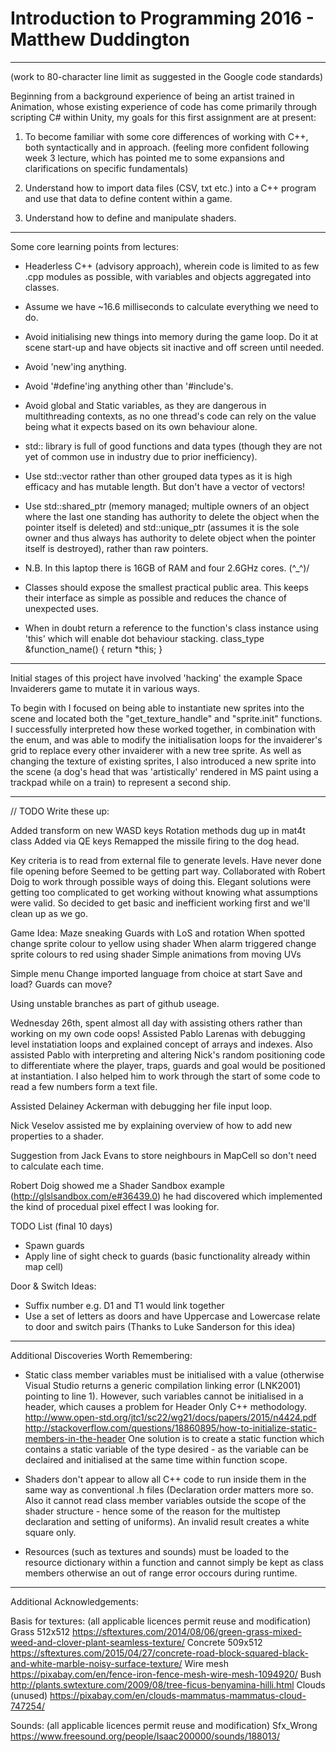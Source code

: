 # Introduction to Programming 2016 - Matthew Duddington

--------------------------------------------------------------------------------
(work to 80-character line limit as suggested in the Google code standards)

Beginning from a background experience of being an artist trained in Animation,
whose existing experience of code has come primarily through scripting C# within
Unity, my goals for this first assignment are at present:

1. To become familiar with some core differences of working with C++, both 
   syntactically and in approach.
   (feeling more confident following week 3 lecture, which has pointed me to
   some expansions and clarifications on specific fundamentals)

2. Understand how to import data files (CSV, txt etc.) into a C++ program and
   use that data to define content within a game.

3. Understand how to define and manipulate shaders.

--------------------------------------------------------------------------------

Some core learning points from lectures:

  - Headerless C++ (advisory approach), wherein code is limited to as few .cpp
    modules as possible, with variables and objects aggregated into classes.

  - Assume we have ~16.6 milliseconds to calculate everything we need to do.

  - Avoid initialising new things into memory during the game loop. Do it at
    scene start-up and have objects sit inactive and off screen until needed.

  - Avoid 'new'ing anything.

  - Avoid '#define'ing anything other than '#include's.

  - Avoid global and Static variables, as they are dangerous in multithreading
    contexts, as no one thread's code can rely on the value being what it
    expects based on its own behaviour alone.

  - std:: library is full of good functions and data types (though they are not 
    yet of common use in industry due to prior inefficiency).

  - Use std::vector<T> rather than other grouped data types as it is high
    efficacy and has mutable length. But don't have a vector of vectors!

  - Use std::shared_ptr (memory managed; multiple owners of an object where the
    last one standing has authority to delete the object when the pointer itself
    is deleted)
    and std::unique_ptr (assumes it is the sole owner and thus always has
    authority to delete object when the pointer itself is destroyed),
    rather than raw pointers.

  - N.B. In this laptop there is 16GB of RAM and four 2.6GHz cores. (^_^)/

  - Classes should expose the smallest practical public area. This keeps their
    interface as simple as possible and reduces the chance of unexpected uses.

  - When in doubt return a reference to the function's class instance using
    'this' which will enable dot behaviour stacking.
    class_type &function_name() { return *this; }

--------------------------------------------------------------------------------

Initial stages of this project have involved 'hacking' the example Space
Invaiderers game to mutate it in various ways.

To begin with I focused on being able to instantiate new sprites into the scene
and located both the "get_texture_handle" and "sprite.init" functions. I
successfully interpreted how these worked together, in combination with the 
enum, and was able to modify the initialisation loops for the invaiderer's grid
to replace every other invaiderer with a new tree sprite. As well as changing 
the texture of existing sprites, I also introduced a new sprite into the scene 
(a dog's head that was 'artistically' rendered in MS paint using a trackpad
while on a train) to represent a second ship.

--------------------------------------------------------------------------------

// TODO Write these up:

Added transform on new WASD keys
Rotation methods dug up in mat4t class
Added via QE keys
Remapped the missile firing to the dog head.

Key criteria is to read from external file to generate levels.
Have never done file opening before
Seemed to be getting part way.
Collaborated with Robert Doig to work through possible ways of doing this.
Elegant solutions were getting too complicated to get working without knowing
what assumptions were valid. So decided to get basic and inefficient working
first and we'll clean up as we go.

Game Idea:
Maze sneaking
Guards with LoS and rotation
When spotted change sprite colour to yellow using shader
When alarm triggered change sprite colours to red using shader
Simple animations from moving UVs

Simple menu
Change imported language from choice at start
Save and load?
Guards can move?

Using unstable branches as part of github useage.

Wednesday 26th, spent almost all day with assisting others rather than working on my own code oops!
Assisted Pablo Larenas with debugging level instatiation loops and explained concept of arrays and indexes. Also assisted Pablo with interpreting and altering Nick's random positioning code to differentiate where the player, traps, guards and goal would be positioned at instantiation. I also helped him to work through the start of some code to read a few numbers form a text file.

Assisted Delainey Ackerman with debugging her file input loop.

Nick Veselov assisted me by explaining overview of how to add new properties to a shader.

Suggestion from Jack Evans to store neighbours in MapCell so don't need to calculate each time.

Robert Doig showed me a Shader Sandbox example (http://glslsandbox.com/e#36439.0) he had discovered which implemented the kind of procedual pixel effect I was looking for.

TODO List (final 10 days)
- Spawn guards
- Apply line of sight check to guards (basic functionality already within map cell)


Door & Switch Ideas:
- Suffix number e.g. D1 and T1 would link together
- Use a set of letters as doors and have Uppercase and Lowercase relate to door and switch pairs (Thanks to Luke Sanderson for this idea)

--------------------------------------------------------------------------------

Additional Discoveries Worth Remembering:

- Static class member variables must be initialised with a value (otherwise Visual Studio returns a generic compilation linking error (LNK2001) pointing to line 1). However, such variables cannot be initialised in a header, which causes a problem for Header Only C++ methodology.
  http://www.open-std.org/jtc1/sc22/wg21/docs/papers/2015/n4424.pdf
  http://stackoverflow.com/questions/18860895/how-to-initialize-static-members-in-the-header
  One solution is to create a static function which contains a static variable of the type desired - as the variable can be declaired and initialised at the same time within function scope.

- Shaders don't appear to allow all C++ code to run inside them in the same way as conventional .h files (Declaration order matters more so. Also it cannot read class member variables outside the scope of the shader structure - hence some of the reason for the multistep declaration and setting of uniforms). An invalid result creates a white square only.

- Resources (such as textures and sounds) must be loaded to the resource dictionary within a function and cannot simply be kept as class members otherwise an out of range error occours during runtime.

--------------------------------------------------------------------------------

Additional Acknowledgements:

Basis for textures:
(all applicable licences permit reuse and modification)
Grass 512x512 https://sftextures.com/2014/08/06/green-grass-mixed-weed-and-clover-plant-seamless-texture/
Concrete 509x512 https://sftextures.com/2015/04/27/concrete-road-block-squared-black-and-white-marble-noisy-surface-texture/
Wire mesh https://pixabay.com/en/fence-iron-fence-mesh-wire-mesh-1094920/
Bush http://plants.swtexture.com/2009/08/tree-ficus-benyamina-hilli.html
Clouds (unused) https://pixabay.com/en/clouds-mammatus-mammatus-cloud-747254/

Sounds:
(all applicable licences permit reuse and modification)
Sfx_Wrong https://www.freesound.org/people/Isaac200000/sounds/188013/
